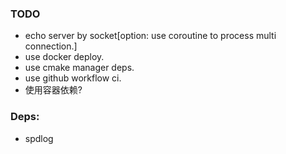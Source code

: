 ### TODO
- echo server by socket[option: use coroutine to process multi connection.]
- use docker deploy.
- use cmake manager deps.
- use github workflow ci.
- 使用容器依赖?


### Deps:
- spdlog

